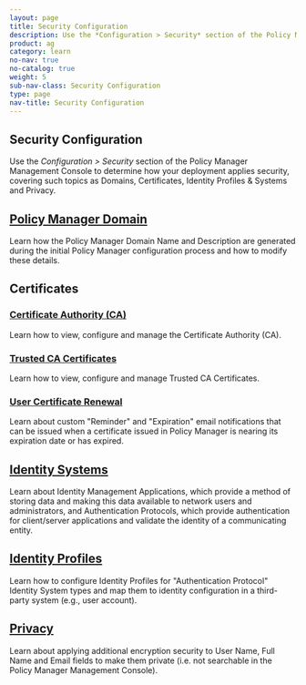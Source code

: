 ```yaml
---
layout: page
title: Security Configuration
description: Use the *Configuration > Security* section of the Policy Manager Management Console to determine how your deployment applies security, covering such topics as Domains, Certificates, Identity Profiles & Systems and Privacy.
product: ag
category: learn
no-nav: true
no-catalog: true
weight: 5
sub-nav-class: Security Configuration
type: page
nav-title: Security Configuration
---
```


## Security Configuration

Use the *Configuration > Security* section of the Policy Manager Management Console to determine how your deployment applies security, covering such topics as Domains, Certificates, Identity Profiles & Systems and Privacy.

<div class = "divider1"></div>

## [Policy Manager Domain](../security_config/policy_manager_domain.html)
Learn how the Policy Manager Domain Name and Description are generated during the initial Policy Manager configuration process and how to modify these details.

<div class = "divider1"></div>

## Certificates

### [Certificate Authority (CA)](../security_config/certificate_authority.html)
Learn how to view, configure and manage the Certificate Authority (CA).

<div class = "divider1"></div>

### [Trusted CA Certificates](../security_config/trusted_ca_certificates.html)
Learn how to view, configure and manage Trusted CA Certificates.

<div class = "divider1"></div>

### [User Certificate Renewal](../security_config/user_certificate_renewal.html)
Learn about custom "Reminder" and "Expiration" email notifications that can be issued when a certificate issued in Policy Manager is nearing its expiration date or has expired.

<div class = "divider1"></div>

## [Identity Systems](../security_config/identity_systems.html)
Learn about Identity Management Applications, which provide a method of storing data and making this data available to network users and administrators, and Authentication Protocols, which provide authentication for client/server applications and validate the identity of a communicating entity.

<div class = "divider1"></div>

## [Identity Profiles](../security_config/identity_profiles.html)
Learn how to configure Identity Profiles for "Authentication Protocol" Identity System types and map them to identity configuration in a third-party system (e.g., user account).

<div class = "divider1"></div>

## [Privacy](../security_config/privacy.html)
Learn about applying additional encryption security to User Name, Full Name and Email fields to make them private (i.e. not searchable in the Policy Manager Management Console).

<div class = "divider1"></div>